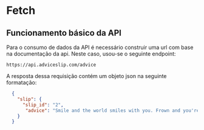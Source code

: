 # Fetch

## Funcionamento básico da API

Para o consumo de dados da API é necessário construir uma url com base na documentação da api. Neste caso, usou-se o seguinte endpoint:

```https://api.adviceslip.com/advice```

A resposta dessa requisição contém um objeto json na seguinte formatação:

``` json
  {
    "slip": {
      "slip_id": "2",
       "advice": "Smile and the world smiles with you. Frown and you're on your own."
    }
  }
```
